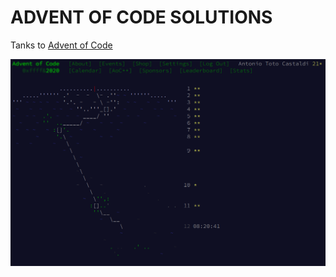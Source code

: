 ADVENT OF CODE SOLUTIONS
========================

Tanks to [Advent of Code](https://adventofcode.com/)

![2020 Calendar](./2020-11.2-calendar.png?&raw=true "2020 Calendar")
